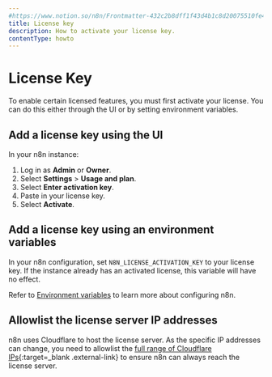```yaml
---
#https://www.notion.so/n8n/Frontmatter-432c2b8dff1f43d4b1c8d20075510fe4
title: License key
description: How to activate your license key.
contentType: howto
---
```


# License Key

To enable certain licensed features, you must first activate your license. You can do this either through the UI or by setting environment variables.

## Add a license key using the UI

In your n8n instance:

1. Log in as **Admin** or **Owner**.
1. Select **Settings** > **Usage and plan**.
1. Select **Enter activation key**.
1. Paste in your license key.
1. Select **Activate**.

## Add a license key using an environment variables

In your n8n configuration, set `N8N_LICENSE_ACTIVATION_KEY` to your license key. If the instance already has an activated license, this variable will have no effect.

Refer to [Environment variables](/hosting/configuration/configuration-methods.md) to learn more about configuring n8n.

## Allowlist the license server IP addresses

n8n uses Cloudflare to host the license server. As the specific IP addresses can change, you need to allowlist the [full range of Cloudflare IPs](https://www.cloudflare.com/ips/){:target=_blank .external-link} to ensure n8n can always reach the license server.
